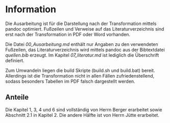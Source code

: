 # Information
Die Ausarbeitung ist für die Darstellung nach der Transformation mittels pandoc optimiert.
Fußzeilen und Verweise auf das Literaturverzeichnis sind erst nach der Transformation in PDF oder Word vorhanden.

Die Datei *00_Ausarbeitung.md* enthält nur Angaben zu den verwendeten Fußzeilen, das Literaturverzeichnis wird mittels pandoc aus der Bibtextdatei *quellen.bib* erzeugt.
Im Kapitel *07_literatur.md* ist lediglich die Überschrift definiert.

Zum Umwandeln liegen die build Skripte (build.sh und build.bat) bereit.
Allerdings ist die Transformation nicht in allen Fällen zufriedenstellend, sodass besonders Tabellen im PDF falsch dargestellt werden.

## Anteile
Die Kapitel 1, 3, 4 und 6 sind vollständig von Herrn Berger erarbeitet sowie Abschnitt 2.1 in Kapitel 2.
Die andere Hälfte ist von Herrn Jütte erarbeitet.

